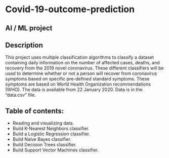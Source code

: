 # Covid-19-outcome-prediction
## AI / ML project

## Description
This project uses multiple classification algorithms to classify a dataset 
containing daily information on the number of affected cases, deaths,
and recovery from the 2019 novel coronavirus. These different classifiers
will be used to determine whether or not a person will recover from 
coronavirus symptoms based on specific pre-defined standard 
symptoms. These symptoms are based on World Health Organization 
recommendations (WHO). The data is available from 22 January 2020. 
Data is in the “data.csv” file.

## Table of contents:

- Reading and visualizing data.
- Build K-Nearest Neighbors classifier.
- Build a Logistic Regression classifier.
- Build Naïve Bayes classifier.
- Build Decision Trees classifier.
- Build Support Vector Machines classifier.


